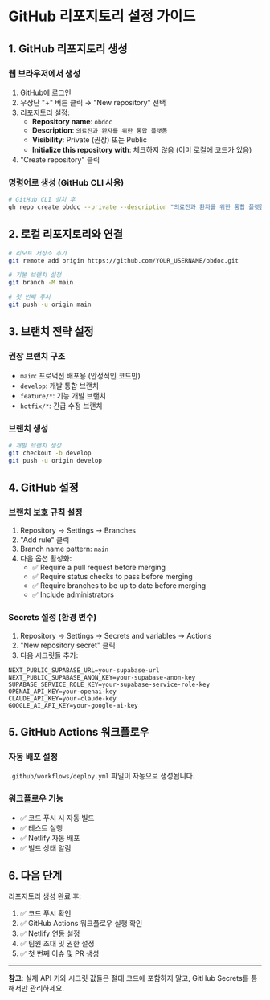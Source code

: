 # GitHub 리포지토리 설정 가이드

## 1. GitHub 리포지토리 생성

### 웹 브라우저에서 생성
1. [GitHub](https://github.com)에 로그인
2. 우상단 "+" 버튼 클릭 → "New repository" 선택
3. 리포지토리 설정:
   - **Repository name**: `obdoc`
   - **Description**: `의료진과 환자를 위한 통합 플랫폼`
   - **Visibility**: Private (권장) 또는 Public
   - **Initialize this repository with**: 체크하지 않음 (이미 로컬에 코드가 있음)
4. "Create repository" 클릭

### 명령어로 생성 (GitHub CLI 사용)
```bash
# GitHub CLI 설치 후
gh repo create obdoc --private --description "의료진과 환자를 위한 통합 플랫폼"
```

## 2. 로컬 리포지토리와 연결

```bash
# 리모트 저장소 추가
git remote add origin https://github.com/YOUR_USERNAME/obdoc.git

# 기본 브랜치 설정
git branch -M main

# 첫 번째 푸시
git push -u origin main
```

## 3. 브랜치 전략 설정

### 권장 브랜치 구조
- `main`: 프로덕션 배포용 (안정적인 코드만)
- `develop`: 개발 통합 브랜치
- `feature/*`: 기능 개발 브랜치
- `hotfix/*`: 긴급 수정 브랜치

### 브랜치 생성
```bash
# 개발 브랜치 생성
git checkout -b develop
git push -u origin develop
```

## 4. GitHub 설정

### 브랜치 보호 규칙 설정
1. Repository → Settings → Branches
2. "Add rule" 클릭
3. Branch name pattern: `main`
4. 다음 옵션 활성화:
   - ✅ Require a pull request before merging
   - ✅ Require status checks to pass before merging
   - ✅ Require branches to be up to date before merging
   - ✅ Include administrators

### Secrets 설정 (환경 변수)
1. Repository → Settings → Secrets and variables → Actions
2. "New repository secret" 클릭
3. 다음 시크릿들 추가:

```
NEXT_PUBLIC_SUPABASE_URL=your-supabase-url
NEXT_PUBLIC_SUPABASE_ANON_KEY=your-supabase-anon-key
SUPABASE_SERVICE_ROLE_KEY=your-supabase-service-role-key
OPENAI_API_KEY=your-openai-key
CLAUDE_API_KEY=your-claude-key
GOOGLE_AI_API_KEY=your-google-ai-key
```

## 5. GitHub Actions 워크플로우

### 자동 배포 설정
`.github/workflows/deploy.yml` 파일이 자동으로 생성됩니다.

### 워크플로우 기능
- ✅ 코드 푸시 시 자동 빌드
- ✅ 테스트 실행
- ✅ Netlify 자동 배포
- ✅ 빌드 상태 알림

## 6. 다음 단계

리포지토리 생성 완료 후:
1. ✅ 코드 푸시 확인
2. ✅ GitHub Actions 워크플로우 실행 확인
3. ✅ Netlify 연동 설정
4. ✅ 팀원 초대 및 권한 설정
5. ✅ 첫 번째 이슈 및 PR 생성

---

**참고**: 실제 API 키와 시크릿 값들은 절대 코드에 포함하지 말고, GitHub Secrets를 통해서만 관리하세요.